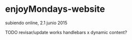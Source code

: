 # enjoyMondays-website

subiendo online, 2.1 junio 2015

TODO
revisar/update works
handlebars x dynamic content?












